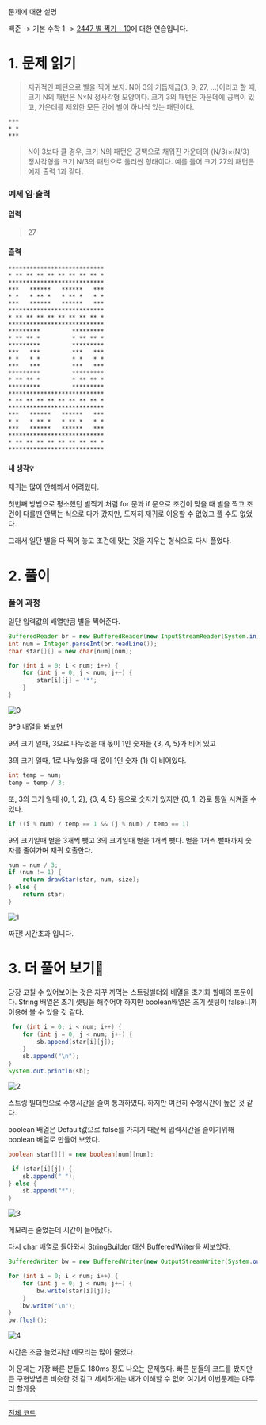 문제에 대한 설명

백준 -> 기본 수학 1 -> <a href="https://www.acmicpc.net/problem/2447" target="_blank">2447 별 찍기 - 10</a>에 대한 연습입니다.



# 1. 문제 읽기
 
>재귀적인 패턴으로 별을 찍어 보자. N이 3의 거듭제곱(3, 9, 27, ...)이라고 할 때, 크기 N의 패턴은 N×N 정사각형 모양이다.
크기 3의 패턴은 가운데에 공백이 있고, 가운데를 제외한 모든 칸에 별이 하나씩 있는 패턴이다.
```
***
* *
***
```
>N이 3보다 클 경우, 크기 N의 패턴은 공백으로 채워진 가운데의 (N/3)×(N/3) 정사각형을 크기 N/3의 패턴으로 둘러싼 형태이다. 예를 들어 크기 27의 패턴은 예제 출력 1과 같다.


### 예제 입·출력
#### 입력
>27
#### 출력
>
```
***************************
* ** ** ** ** ** ** ** ** *
***************************
***   ******   ******   ***
* *   * ** *   * ** *   * *
***   ******   ******   ***
***************************
* ** ** ** ** ** ** ** ** *
***************************
*********         *********
* ** ** *         * ** ** *
*********         *********
***   ***         ***   ***
* *   * *         * *   * *
***   ***         ***   ***
*********         *********
* ** ** *         * ** ** *
*********         *********
***************************
* ** ** ** ** ** ** ** ** *
***************************
***   ******   ******   ***
* *   * ** *   * ** *   * *
***   ******   ******   ***
***************************
* ** ** ** ** ** ** ** ** *
***************************
```

#### 내 생각💡
재귀는 많이 안해봐서 어려웠다.

첫번째 방법으로 평소했던 별찍기 처럼 for 문과 if 문으로 조건이 맞을 때 별을 찍고 조건이 다를땐 안찍는 식으로 다가 갔지만, 도저히 재귀로 이용할 수 없었고 풀 수도 없었다.

그래서 일단 별을 다 찍어 놓고 조건에 맞는 것을 지우는 형식으로 다시 풀었다.

# 2. 풀이

### 풀이 과정

일단 입력값의 배열만큼 별을 찍어준다. 

```java
BufferedReader br = new BufferedReader(new InputStreamReader(System.in));
int num = Integer.parseInt(br.readLine());
char star[][] = new char[num][num];

for (int i = 0; i < num; i++) {
    for (int j = 0; j < num; j++) {
        star[i][j] = '*';
    }
}
```


![0](https://user-images.githubusercontent.com/45132207/104482667-8bcc0f00-560a-11eb-8d58-a899677c9469.PNG)

9*9 배열을 봐보면

9의 크기 일때,
3으로 나누었을 때 몫이 1인 숫자들 {3, 4, 5}가 비어 있고

3의 크기 일때,
1로 나누었을 때 몫이 1인 숫자 {1} 이 비어있다.

```java
int temp = num;
temp = temp / 3;
```

또, 3의 크기 일때 {0, 1, 2}, {3, 4, 5} 등으로 숫자가 있지만
{0, 1, 2}로 통일 시켜줄 수 있다.

```java
if ((i % num) / temp == 1 && (j % num) / temp == 1)
```

9의 크기일때 별을 3개씩 뺏고
3의 크기일때 별을 1개씩 뺏다.
별을 1개씩 뺄때까지 숫자를 줄여가며 재귀 호출한다.

```java
num = num / 3;
if (num != 1) {
    return drawStar(star, num, size);
} else {
    return star;
}
```

![1](https://user-images.githubusercontent.com/45132207/104483504-87ecbc80-560b-11eb-9481-f7addd2cfa9c.PNG)

짜잔! 시간초과 입니다.


# 3. 더 풀어 보기🚨

당장 고칠 수 있어보이는 것은 
자꾸 까먹는 스트링빌더와 배열을 초기화 할때의 포문이다.
String 배열은 초기 셋팅을 해주어야 하지만 boolean배열은 초기 셋팅이 false니까 이용해 볼 수 있을 것 같다.

```java
 for (int i = 0; i < num; i++) {
    for (int j = 0; j < num; j++) {
        sb.append(star[i][j]);
    }
    sb.append("\n");
}
System.out.println(sb);
```

![2](https://user-images.githubusercontent.com/45132207/104484072-2bd66800-560c-11eb-8a88-3e27df2afdd9.PNG)

스트링 빌더만으로 수행시간을 줄여 통과하였다.
하지만 여전히 수행시간이 높은 것 같다.

boolean 배열은 Default값으로 false를 가지기 때문에
입력시간을 줄이기위해 boolean 배열로 만들어 보았다.

```java
boolean star[][] = new boolean[num][num];

 if (star[i][j]) {
    sb.append(" ");
} else {
    sb.append("*");
}
```

![3](https://user-images.githubusercontent.com/45132207/104484670-e7979780-560c-11eb-83b1-e2d282739a4a.PNG)

메모리는 줄었는데 시간이 늘어났다.

다시 char 배열로 돌아와서 StringBuilder 대신 BufferedWriter을 써보았다.

```java
BufferedWriter bw = new BufferedWriter(new OutputStreamWriter(System.out));

for (int i = 0; i < num; i++) {
    for (int j = 0; j < num; j++) {
        bw.write(star[i][j]);
    }
    bw.write("\n");
}
bw.flush();
```

![4](https://user-images.githubusercontent.com/45132207/104485541-f7fc4200-560d-11eb-8f0e-a5e1db174f1e.PNG)

시간은 조금 늘었지만 메모리는 많이 줄었다.

이 문제는 가장 빠른 분들도 180ms 정도 나오는 문제였다.
빠른 분들의 코드를 봤지만 큰 구현방법은 비슷한 것 같고 세세하게는 내가 이해할 수 없어 여기서 이번문제는 마무리 할게용

---
<a href="https://github.com/azqazq195/coding_teset/blob/master/Baekjun/DrawStar_10.java" target="_blank">전체 코드</a>
